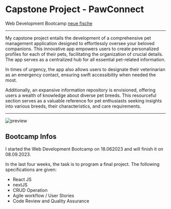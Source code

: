 # Capstone Project - PawConnect
Web Development Bootcamp [neue fische](https://www.neuefische.de/bootcamp/web-development)

---

My capstone project entails the development of a comprehensive pet management application designed to effortlessly oversee your beloved companions. This innovative app empowers users to create personalized profiles for each of their pets, facilitating the organization of crucial details. The app serves as a centralized hub for all essential pet-related information.

In times of urgency, the app also allows users to designate their veterinarian as an emergency contact, ensuring swift accessibility when needed the most.

Additionally, an expansive information repository is envisioned, offering users a wealth of knowledge about diverse pet breeds. This resourceful section serves as a valuable reference for pet enthusiasts seeking insights into various breeds, their characteristics, and care requirements.

---

![preview](https://github.com/ninaassmann/nf-capstone-project/assets/97239098/fa3fa3e2-684c-4805-b4fd-6dd93cc79d42)


## Bootcamp Infos

I started the Web Development Bootcamp on 18.062023 and will finish it on 08.09.2023.

In the last four weeks, the task is to program a final project. The following specifications are given:

- React JS
- nextJS
- CRUD Operation
- Agile workflow / User Stories
- Code Review and Quality Assurance
